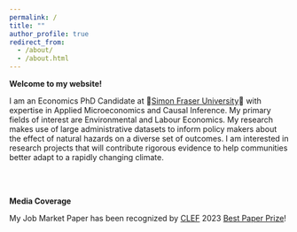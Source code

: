 ```yaml
---
permalink: /
title: ""
author_profile: true
redirect_from: 
  - /about/
  - /about.html
---
```


**Welcome to my website!**

I am an Economics PhD Candidate at 🍁[Simon Fraser University](https://www.sfu.ca/economics/community/news/2020/05/sfu-economics-maintains-top-three-ranking-.html)🍁 with expertise in Applied Microeconomics and Causal Inference. My primary fields of interest are Environmental and Labour Economics. My research makes use of large administrative datasets to inform policy makers about the effect of natural hazards on a diverse set of outcomes. I am interested in research projects that will contribute rigorous evidence to help communities better adapt to a rapidly changing climate.

<br />
<br />

**Media Coverage**

My Job Market Paper has been recognized by [CLEF](https://clef.uwaterloo.ca/prize/) 2023 [Best Paper Prize](https://www.sfu.ca/economics/community/news/2023/06/wildfire-smoke-and-labour-market-outcomes--phd-paper-runner-up-f.html)!
